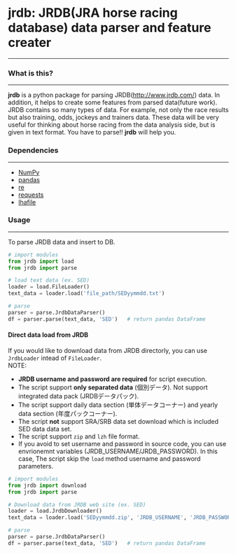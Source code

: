 # jrdb: JRDB(JRA horse racing database) data parser and feature creater
----------------------

### What is this?
----------------------
**jrdb** is a python package for parsing JRDB(http://www.jrdb.com/) data. In addition, it helps to create some features from parsed data(future work).  
JRDB contains so many types of data. For example, not only the race results but also training, odds, jockeys and trainers data. These data will be very useful for thinking about horse racing from the data analysis side, but is given in text format. You have to parse!! **jrdb** will help you.  
<!--
Parsed data will be stored in the database. This package contains sql files for creating tables.  
When creating features, extract data from the database and process it. **jrdb** assumes that the database is postgreSQL. (In the future, **jrdb** will be improved to work with other databases.) 
-->
### Dependencies
----------------------
- [NumPy](https://www.numpy.org)
- [pandas](https://pandas.pydata.org/)
- [re]()
- [requests](https://docs.python-requests.org/en/latest/)
- [lhafile](https://github.com/FrodeSolheim/python-lhafile/)
<!--
- [psycopg2]()
- [sqlalchemy]()
- [postgreSQL]()
-->
### Usage
----------------------
To parse JRDB data and insert to DB.
```py
# import modules
from jrdb import load
from jrdb import parse

# load text data (ex. SED)
loader = load.FileLoader()
text_data = loader.load('file_path/SEDyymmdd.txt')

# parse
parser = parse.JrdbDataParser()
df = parser.parse(text_data, 'SED')   # return pandas DataFrame
```  
  
#### Direct data load from JRDB
If you would like to download data from JRDB directorly, you can use `JrdbLoader` intead of `FileLoader`.  
NOTE:  
- **JRDB username and password are required** for script execution.
- The script support **only separated data** (個別データ). Not support integrated data pack (JRDBデータパック).  
- The script support daily data section (単体データコーナー) and yearly data section (年度パックコーナー).  
- The script **not** support SRA/SRB data set download which is included SED data data set.
- The script support `zip` and `lzh` file format.  
- If you avoid to set username and password in source code, you can use envrionemnt variables (JRDB_USERNAME/JRDB_PASSWORD). In this case, The script skip the `load` method username and password parameters.  
```py
# import modules
from jrdb import download
from jrdb import parse

# Download data from JRDB web site (ex. SED)
loader = load.JrdbDownloader()
text_data = loader.load('SEDyymmdd.zip', 'JRDB_USERNAME', 'JRDB_PASSWORD')

# parse
parser = parse.JrdbDataParser()
df = parser.parse(text_data, 'SED')   # return pandas DataFrame
```  